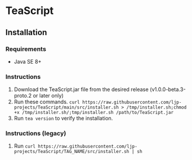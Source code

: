 # TeaScript

## Installation

### Requirements

- Java SE 8+

### Instructions

1. Download the TeaScript.jar file from the desired release (v1.0.0-beta.3-proto.2 or later only)
2. Run these commands. `curl https://raw.githubusercontent.com/ljp-projects/TeaScript/main/src/installer.sh > /tmp/installer.sh;chmod +x /tmp/installer.sh/;tmp/installer.sh /path/to/TeaScript.jar`
3. Run `tea version` to verify the installation.

### Instructions (legacy)

1. Run `curl https://raw.githubusercontent.com/ljp-projects/TeaScript/TAG_NAME/src/installer.sh | sh`